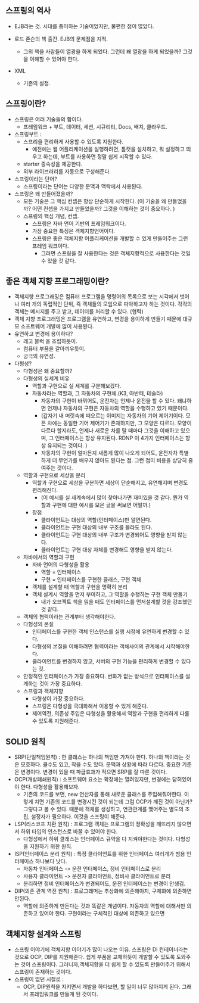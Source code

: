 ## 스프링의 역사 

- EJB라는 것. 시대를 풍미하는 기술이었지만, 불편한 점이 많았다. 

- 로드 존슨의 책 출간. EJB의 문제점을 지적. 
	- 그의 책을 사람들이 열광을 하게 되었다. 그런데 왜 열광을 하게 되었을까? 그것을 이해할 수 있어야 한다. 
- XML 
	- 기존의 설정. 


## 스프링이란? 

- 스프링은 여러 기술들의 합이다. 
	- 프레임워크 + 부트, 데이터, 세션, 시큐리티, Docs, 배치, 클라우드. 
- 스프링부트 :
	- 스프리을 편리하게 사용할 수 있도록 지원한다. 
		- 예전에는 웹 어플리케이션을 실행하려면, 톰캣을 설치하고, 뭐 설정하고 띄우고 하는데, 부트를 사용하면 정말 쉽게 시작할 수 있다. 
	- starter 종속성을 제공한다. 
	- 외부 라이브러리를 자동으로 구성해준다. 
- 스프링이라는 단어? 
	- 스프링이라는 단어는 다양한 문맥과 맥락에서 사용된다. 
- 스프링은 왜 만들어졌을까? 
	- 모든 기술은 그 핵심 컨셉은 항상 단순하게 시작한다. (이 기술을 왜 만들었을까? 어떤 컨셉을 가지고 만들었을까? 그것을 이해하는 것이 중요하다. )
	- 스프링의 핵심 개념, 컨셉. 
		- 스프링은 자바 언어 기반의 프레임워크이다. 
		- 가장 중요한 특징은 객체지향언어이다. 
		- 스프링은 좋은 객체지향 어플리케이션을 개발할 수 있게 만들어주는 그런 프레임 워크이다. 
			- 그러면 스프링을 잘 사용한다는 것은 객체지향적으로 사용한다는 것일 수 있을 것 같다. 

## 좋은 객체 지향 프로그래밍이란? 

- 객체지향 프로그래밍은 컴퓨터 프로그램을 명령어의 목록으로 보는 시각에서 벗어나 여러 개의 독립적인 단위, 즉 객체들의 모임으로 파악하고자 하는 것이다. 각각의 객체는 메시지를 주고 받고, 데이터를 처리할 수 있다. (협력)
- 객체 지향 프로그래밍은 프로그램을 유연하고, 변경을 용이하게 만들기 때문에 대규모 소프트웨어 개발에 많이 사용된다. 
- 유연하고 변경에 용이하다? 
	- 레고 블럭 을 조립하듯이. 
	- 컴퓨터 부품을 갈아끼우듯이. 
	- 궁극의 유연성. 
- 다형성? 
	- 다형성은 왜 중요할까? 
	- 다형성의 실세계 비유 
		- 역할과 구현으로 실 세계를 구분해보겠다. 
		- 자동차라는 역할과, 그 자동차의 구현체.(K3, 아반떼, 테슬라) 
			- 자동차의 구현이 바뀌어도, 운전자는 언제나 운전을 할 수 있다. 왜냐하면 언제나 자동차의 구현은 자동차의 역할을 수행하고 있기 때문이다. 
			- (갑자기 내 머릿속에 떠오르는 이미지는 자동차의 기어 제어기이다. 모든 차에는 동일한 기어 제어기가 존재하지만, 그 모양은 다르다. 모양이 다르다 할지라도, 언제나 새로운 차를 탈 때마다 그것을 이해하고 있으며, 그 인터페이스는 항상 유지된다. RDNP 이 4가지 인터페이스는 항상 유지되는 것이다. )
			- 자동차의 구현이 얼마든지 새롭게 많이 나오게 되어도, 운전자차 특별하게 더 무언가를 배우지 않아도 된다는 점. 그런 점이 비용을 상당히 줄여주는 것이다. 
	- 역할과 구현으로 세상을 분리 
		- 역할과 구현으로 세상을 구분하면 세상이 단순해지고, 유연해지며 변경도 편리해진다. 
			- (이 예시를 실 세계속에서 많이 찾아나가면 재미있을 것 같다. 뭔가 역할과 구현에 대한 예시를 모은 글을 써보면 어떨까.) 
		- 장점 
			- 클라이언트는 대상의 역할(인터페이스)만 알면된다. 
			- 클라이언트는 구현 대상의 내부 구조를 몰라도 된다. 
			- 클라이언트는 구현 대상의 내부 구조가 변경되어도 영향을 받지 않는다. 
			- 클라이언트는 구현 대상 자체를 변경해도 영향을 받지 않는다. 
	- 자바에서의 역할과 구현 
		- 자바 언어의 다형성을 활용 
			- 역할 = 인터페이스 
			- 구현 = 인터페이스를 구현한 클래스, 구현 객체 
		- 객체를 설계할 때 역할과 구현을 명확히 분리 
		- 객체 설계시 역할을 먼저 부여하고, 그 역할을 수행하는 구현 객체 만들기 
			- 내가 오브젝트 책을 읽을 때도 인터페이스를 먼저설계할 것을 강조했던 것 같다. 
	- 객체의 협력이라는 관계부터 생각해야한다. 
	- 다형성의 본질 
		- 인터페이스를 구현한 객체 인스턴스를 실행 시점에 유연하게 변경할 수 있다. 
		- 다형성의 본질을 이해하려면 협력이라는 객체사이의 관계에서 시작해야한다. 
		- 클라이언트를 변경하지 않고, 서버의 구현 기능을 편리하게 변경할 수 있다는 것. 
	- 안정적인 인터페이스가 가장 중요하다. 변화가 없는 방식으로 인터페이스를 설계하는 것이 가장 중요하다. 
	- 스프링과 객체지향 
		- 다형성이 가장 중요하다. 
		- 스프링은 다형성을 극대화해서 이용할 수 있게 해준다. 
		- 제어역전, 의존성 주입은 다형성을 활용해서 역할과 구현을 편리하게 다룰 수 있도록 지원해준다. 


## SOLID 원칙 

- SRP(단일책임원칙) : 한 클래스는 하나의 책임만 가져야 한다. 하나의 책이라는 것은 모호하다. 클수도 있고, 작을 수도 있다. 문맥과 상황에 따라 다르다. 중요한 기준은 변경이다. 변경이 있을 때 파급효과가 적으면 SRP를 잘 따른 것이다. 
- OCP(개방폐쇄원칙) : 소프트웨어 요소는 확장에는 열려있지만, 변경에는 닫혀있어야 한다. 다형성을 활용해보자. 
	- 기존의 코드를 보면, new 연산자를 통해 새로운 클래스를 주입해줘야한다. 이렇게 치면 기존의 코드를 변경시킨 것이 되는데 그럼 OCP가 깨진 것이 아닌가? 그렇다고 볼 수 있다. 때문에 객체를 생성하고, 연관관계를 맺어주는 별도의 조립, 설정자가 필요하다. 이것을 스프링이 해준다. 
- LSP(리스코프 치환 원칙) : 프로그램 객체는 프로그램의 정확성을 깨뜨리지 않으면서 하위 타입의 인스턴스로 바꿀 수 있어야 한다. 
	- 다형성에서 하위 클래스는 인터페이스 규약을 다 지켜야한다는 것이다. 다형성을 지원하기 위한 원칙. 
- ISP(인터페이스 분리 원칙) : 특정 클라이언트를 위한 인터페이스 여러개가 범용 인터페이스 하나보다 낫다. 
	- 자동차 인터페이스 -> 운전 인터페이스, 정비 인터페이스로 분리
	- 사용자 클라이언트 -> 운전자 클라이언트, 정비사 클라이언트로 분리 
	- 분리하면 정비 인터페이스가 변경되어도, 운전 인터페이스는 변경이 안생김. 
- DIP(의존 관계 역전 원칙) : 프로그래머는 추상화에 의존해야지, 구체화에 의존하면 안된다. 
	- 역할에 의존하게 만든다는 것과 똑같은 개념이다. 자동차의 역할에 대해서만 의존하고 있어야 한다. 구현이라는 구체적인 대상에 의존하고 있으면 


## 객체지향 설계와 스프링 

- 스프링 이야기에 객체지향 이야기가 많이 나오는 이유. 스프링은 DI 컨테이너라는 것으로 OCP, DIP를 지원해준다. 쉽게 부품을 교체하듯이 개발할 수 있도록 도와주는 것이 스프링이다. 그러니까,객체지향을 더 쉽게 할 수 있도록 만들어주기 위해서 스프링이 존재하는 것이다. 
- 스프링이 없던 시절로 : 
	- OCP, DIP원칙을 지키면서 개발을 하다보면, 할 일이 너무 많아지게 된다. 그래서 프레임워크를 만들게 된 것이다. 
